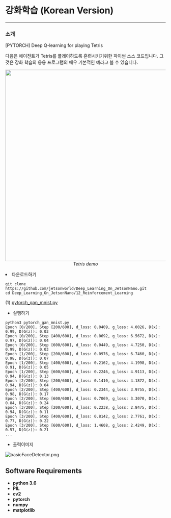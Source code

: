 # 강화학습 (Korean Version)
***

### 소개
[PYTORCH] Deep Q-learning for playing Tetris

다음은 에이전트가 Tetris를 플레이하도록 훈련시키기위한 파이썬 소스 코드입니다. 그것은 강화 학습의 응용 프로그램의 매우 기본적인 예라고 볼 수 있습니다.

<p align="center">
  <img src="demo/tetris.gif" width=600><br/>
  <i>Tetris demo</i>
</p

* 다운로드하기
```
git clone https://github.com/jetsonworld/Deep_Learning_On_JetsonNano.git
cd Deep_Learning_On_JetsonNano/12_Reinforcement_Learning
```
(1) [pytorch_gan_mnist.py](https://raw.githubusercontent.com/jetsonworld/Deep_Learning_On_JetsonNano/master/11_GAN/pytorch_gan_mnist.py)

* 실행하기
```
python3 pytorch_gan_mnist.py
Epoch [0/200], Step [200/600], d_loss: 0.0409, g_loss: 4.0026, D(x): 0.99, D(G(z)): 0.03
Epoch [0/200], Step [400/600], d_loss: 0.0692, g_loss: 6.5672, D(x): 0.97, D(G(z)): 0.04
Epoch [0/200], Step [600/600], d_loss: 0.0449, g_loss: 4.7250, D(x): 0.99, D(G(z)): 0.03
Epoch [1/200], Step [200/600], d_loss: 0.0976, g_loss: 6.7460, D(x): 0.98, D(G(z)): 0.07
Epoch [1/200], Step [400/600], d_loss: 0.2162, g_loss: 4.1998, D(x): 0.91, D(G(z)): 0.05
Epoch [1/200], Step [600/600], d_loss: 0.2246, g_loss: 4.9113, D(x): 0.94, D(G(z)): 0.13
Epoch [2/200], Step [200/600], d_loss: 0.1410, g_loss: 4.1872, D(x): 0.94, D(G(z)): 0.04
Epoch [2/200], Step [400/600], d_loss: 0.2344, g_loss: 3.9755, D(x): 0.98, D(G(z)): 0.17
Epoch [2/200], Step [600/600], d_loss: 0.7069, g_loss: 3.3070, D(x): 0.84, D(G(z)): 0.24
Epoch [3/200], Step [200/600], d_loss: 0.2238, g_loss: 2.8475, D(x): 0.94, D(G(z)): 0.11
Epoch [3/200], Step [400/600], d_loss: 0.8142, g_loss: 2.7761, D(x): 0.77, D(G(z)): 0.22
Epoch [3/200], Step [600/600], d_loss: 1.4608, g_loss: 2.4249, D(x): 0.57, D(G(z)): 0.21
...
```
* 출력이미지

![basicFaceDetector.png](https://raw.githubusercontent.com/jetsonworld/Deep_Learning_On_JetsonNano/master/11_GAN/pytorh_gan_mnist_143.png)

## Software Requirements

* **python 3.6**
* **PIL**
* **cv2**
* **pytorch** 
* **numpy**
* **matplotlib**
